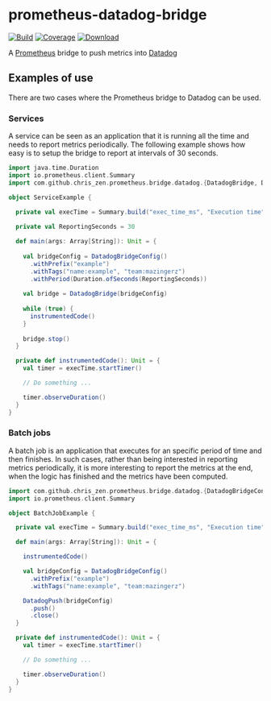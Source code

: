 # prometheus-datadog-bridge

[![Build](https://travis-ci.org/chris-zen/prometheus-datadog-bridge.svg?branch=master)](https://travis-ci.org/chris-zen/prometheus-datadog-bridge)
[![Coverage](https://codecov.io/gh/chris-zen/prometheus-datadog-bridge/branch/master/graph/badge.svg)](https://codecov.io/gh/chris-zen/prometheus-datadog-bridge)
[ ![Download](https://api.bintray.com/packages/chris-zen/maven/prometheus-datadog-bridge/images/download.svg) ](https://bintray.com/chris-zen/maven/prometheus-datadog-bridge/_latestVersion)

A [Prometheus](https://prometheus.io/) bridge to push metrics into [Datadog](https://www.datadoghq.com/)

## Examples of use

There are two cases where the Prometheus bridge to Datadog can be used.

### Services

A service can be seen as an application that it is running all the time
 and needs to report metrics periodically. The following example shows
 how easy is to setup the bridge to report at intervals of 30 seconds.

```scala
import java.time.Duration
import io.prometheus.client.Summary
import com.github.chris_zen.prometheus.bridge.datadog.{DatadogBridge, DatadogBridgeConfig}

object ServiceExample {

  private val execTime = Summary.build("exec_time_ms", "Execution time").register()
  
  private val ReportingSeconds = 30

  def main(args: Array[String]): Unit = {
    
    val bridgeConfig = DatadogBridgeConfig()
      .withPrefix("example")
      .withTags("name:example", "team:mazingerz")
      .withPeriod(Duration.ofSeconds(ReportingSeconds))
    
    val bridge = DatadogBridge(bridgeConfig)
    
    while (true) {
      instrumentedCode()
    }
    
    bridge.stop()
  }

  private def instrumentedCode(): Unit = {
    val timer = execTime.startTimer()

    // Do something ...

    timer.observeDuration()
  }
}
```

### Batch jobs

A batch job is an application that executes for an specific period of time and then finishes.
In such cases, rather than being interested in reporting metrics periodically, it is more interesting
to report the metrics at the end, when the logic has finished and the metrics have been computed.

```scala
import com.github.chris_zen.prometheus.bridge.datadog.{DatadogBridgeConfig, DatadogPush}
import io.prometheus.client.Summary

object BatchJobExample {

  private val execTime = Summary.build("exec_time_ms", "Execution time").register()

  def main(args: Array[String]): Unit = {

    instrumentedCode()

    val bridgeConfig = DatadogBridgeConfig()
      .withPrefix("example")
      .withTags("name:example", "team:mazingerz")

    DatadogPush(bridgeConfig)
      .push()
      .close()
  }

  private def instrumentedCode(): Unit = {
    val timer = execTime.startTimer()

    // Do something ...

    timer.observeDuration()
  }
}
```
